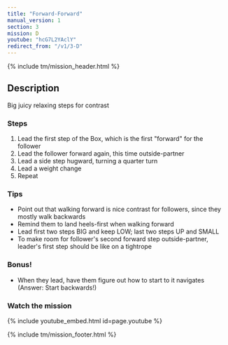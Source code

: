 ```yaml
---
title: "Forward-Forward"
manual_version: 1
section: 3
mission: D
youtube: "hcG7L2YAclY"
redirect_from: "/v1/3-D"
---
```


{% include tm/mission_header.html %}

## Description

Big juicy relaxing steps for contrast

### Steps

1. Lead the first step of the Box, which is the first "forward" for the follower
2. Lead the follower forward again, this time outside-partner
3. Lead a side step hugward, turning a quarter turn
4. Lead a weight change
5. Repeat

### Tips

* Point out that walking forward is nice contrast for followers, since they mostly walk backwards
* Remind them to land heels-first when walking forward
* Lead first two steps BIG and keep LOW; last two steps UP and SMALL
* To make room for follower's second forward step outside-partner, leader's first step should be like on a tightrope

### Bonus! 

* When they lead, have them figure out how to start to it navigates (Answer: Start backwards!)

### Watch the mission

{% include youtube_embed.html id=page.youtube %}

{% include tm/mission_footer.html %}
